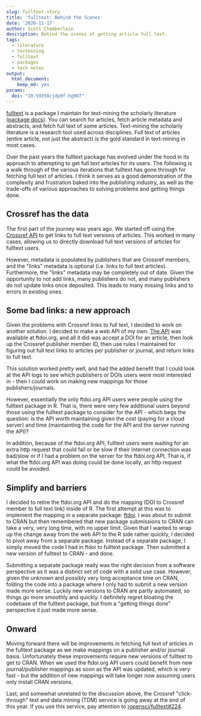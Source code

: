 ```yaml
---
slug: fulltext-story
title: 'fulltext: Behind the Scenes'
date: '2020-11-17'
author: Scott Chamberlain
description: Behind the scenes of getting article full text.
tags:
  - literature
  - textmining
  - fulltext
  - packages
  - tech notes
output:
  html_document:
    keep_md: yes
params:
  doi: "10.59350/jdp0f-hg907"
---
```


[fulltext][] is a package I maintain for text-mining the scholarly literature ([package docs][ftdocs]). You can search for articles, fetch article metadata and abstracts, and fetch full text of some articles. Text-mining the scholarly literature is a research tool used across disciplines. Full text of articles (entire article, not just the abstract) is the gold standard in text-mining in most cases.

Over the past years the fulltext package has evolved under the hood in its approach to attempting to get full text articles for its users. The following is a walk through of the various iterations that fulltext has gone through for fetching full text of articles. I think it serves as a good demonstration of the complexity and frustration baked into the publishing industry, as well as the trade-offs of various approaches to solving problems and getting things done.

## Crossref has the data

The first part of the journey was years ago. We started off using the [Crossref API][crapi] to get links to full text versions of articles. This worked in many cases, allowing us to directly download full text versions of articles for fulltext users. 

However, metadata is populated by publishers that are Crossref members, and the "links" metadata is optional (i.e. links to full text articles). Furthermore, the "links" metadata may be completely out of date. Given the opportunity to not add links, many publishers do not, and many publishers do not update links once deposited. This leads to many missing links and to errors in existing ones.

## Some bad links: a new approach

Given the problems with Crossref links to full text, I decided to work on another solution. I decided to make a web API of my own. [The API][ftdoiapi] was available at ftdoi.org, and all it did was accept a DOI for an article, then look up the Crossref publisher member ID, then use rules I maintained for figuring out full text links to articles per publisher or journal, and return links to full text. 

This solution worked pretty well, and had the added benefit that I could look at the API logs to see which publishers or DOIs users were most interested in - then I could work on making new mappings for those publishers/journals.

However, essentially the only ftdoi.org API users were people using the fulltext package in R. That is, there were very few additional users beyond those using the fulltext package to consider for the API - which begs the question: is the API worth maintaining given the cost (paying for a cloud server) and time (maintainting the code for the API and the server running the API)?

In addition, because of the ftdoi.org API, fulltext users were waiting for an extra http request that could fail or be slow if their internet connection was bad/slow or if I had a problem on the server for the ftdoi.org API. That is, if what the ftdoi.org API was doing could be done locally, an http request could be avoided.

## Simplify and barriers

I decided to retire the ftdoi.org API and do the mapping (DOI to Crossref member to full text link) inside of R. The first attempt at this was to implement the mapping in a separate package: [ftdoi][ftdoipkg]. I was about to submit to CRAN but then remembered that new package submissions to CRAN can take a very, very long time, with no upper limit. Given that I wanted to wrap up the change away from the web API to the R side rather quickly, I decided to pivot away from a separate package. Instead of a separate package, I simply moved the code I had in ftdoi to fulltext package. Then submitted a new version of fulltext to CRAN - and done.

Submitting a separate package really was the right decision from a software perspective as it was a distinct set of code with a solid use case. However, given the unknown and possibly very long acceptance time on CRAN, folding the code into a package where I only had to submit a new version made more sense. Luckily new versions to CRAN are partly automated, so things go more smoothly and quickly. I definitely regret bloating the codebase of the fulltext package, but from a "getting things done" perspective it just made more sense.

## Onward

Moving forward there will be improvements in fetching full text of articles in the fulltext package as we make mappings on a publisher and/or journal basis. Unfortunately these improvements require new versions of fulltext to get to CRAN. When we used the ftdoi.org API users could benefit from new journal/publisher mappings as soon as the API was updated, which is very fast - but the addition of new mappings will take longer now assuming users only install CRAN versions.

Last, and somewhat unrelated to the discussion above, the Crossref "click-through" text and data mining (TDM) service is going away at the end of this year. If you use this service, pay attention to [ropensci/fulltext#224](https://github.com/ropensci/fulltext/issues/224).


[fulltext]: https://github.com/ropensci/fulltext/
[ftdocs]: https://docs.ropensci.org/fulltext/
[crapi]: https://github.com/CrossRef/rest-api-doc
[ftdoiapi]: https://github.com/sckott/pubpatternsapi
[ftdoipkg]: https://github.com/sckott/ftdoi
